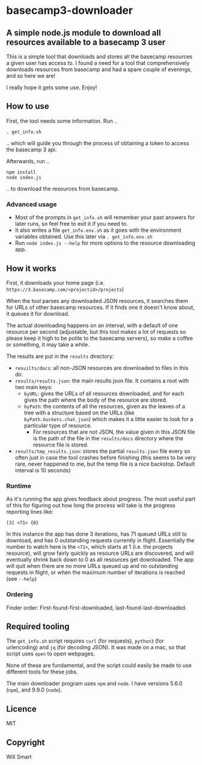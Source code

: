 # basecamp3-downloader

## A simple node.js module to download all resources available to a basecamp 3 user

This is a simple tool that downloads and stores all the basecamp resources a given user has access to. I found a need for a tool that comprehensively downloads resources from basecamp and had a spare couple of evenings, and so here we are!

I really hope it gets some use. Enjoy!

## How to use

First, the tool needs some information. Run ..

    . get_info.sh

.. which will guide you through the process of obtaining a token to access the basecamp 3 api.

Afterwards, run ..

    npm install
    node index.js

.. to download the resources from basecamp.

### Advanced usage

- Most of the prompts in `get_info.sh` will remember your past answers for later runs, so feel free to exit it if you need to.
- It also writes a file `get_info.env.sh` as it goes with the environment variables obtained. Use this later via `. get_info.env.sh`
- Run `node index.js --help` for more options to the resource downloading app.

## How it works

First, it downloads your home page (i.e. `https://3.basecamp.com/<projectid>/projects`)

When the tool parses any downloaded JSON resources, it searches them for URLs of other basecamp resources. If it finds one it doesn't know about, it queues it for download.

The actual downloading happens on an interval, with a default of one resource per second (adjustable, but this tool makes a lot of requests so please keep it high to be polite to the basecamp servers), so make a coffee or something, it may take a while.

The results are put in the `results` directory:

- `resuilts/docs`: all non-JSON resources are downloaded to files in this dir.
- `results/results.json`: the main results json file. It contains a root with two main keys:
  - `byURL`: gives the URLs of all resources downloaded, and for each gives the path where the body of the resource are stored.
  - `byPath`: the contents of all the resources, given as the leaves of a tree with a structure based on the URLs (like `byPath.buckets.chat.json`) which makes it a little easier to look for a particular type of resource.
    - For resources that are not JSON, the value given in this JSON file is the path of the file in the `results/docs` directory where the resource file is stored.
- `results/tmp_results.json`: stores the partial `results.json` file every so often just in case the tool crashes before finishing (this seems to be very rare, never happened to me, but the temp file is a nice backstop. Default interval is 10 seconds)

### Runtime

As it's running the app gives feedback about progress. The most useful part of this for figuring out how long the process will take is the progress reporting lines like:

    [3] <71> {0}

In this instance the app has done 3 iterations, has 71 queued URLs still to download, and has 0 outstanding requests currently in flight.
Essentially the number to watch here is the `<71>`, which starts at 1 (i.e. the projects resource), will grow fairly quickly as resource URLs are discovered, and will eventually shrink back down to 0 as all resources get downloaded. The app will quit when there are no more URLs queued up and no outstanding requests in flight, or when the maximum number of iterations is reached (see `--help`)

### Ordering

Finder order: First-found-first-downloaded, last-found-last-downloaded.

## Required tooling

The `get_info.sh` script requires `curl` (for requests), `python3` (for urlencoding) and `jq` (for decoding JSON).
It was made on a mac, so that script uses `open` to open webpages.

None of these are fundamental, and the script could easily be made to use different tools for these jobs.

The main downloader program uses `npm` and `node`.
I have versions 5.6.0 (`npm`), and 9.9.0 (`node`).

## Licence

MIT

## Copyright

Will Smart
